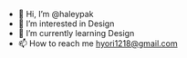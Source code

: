 - 👋 Hi, I’m @haleypak
- 👀 I’m interested in Design
- 🌱 I’m currently learning Design
- 📫 How to reach me hyori1218@gmail.com


<!---
haleypak/haleypak is a ✨ special ✨ repository because its `README.md` (this file) appears on your GitHub profile.
You can click the Preview link to take a look at your changes.
--->
